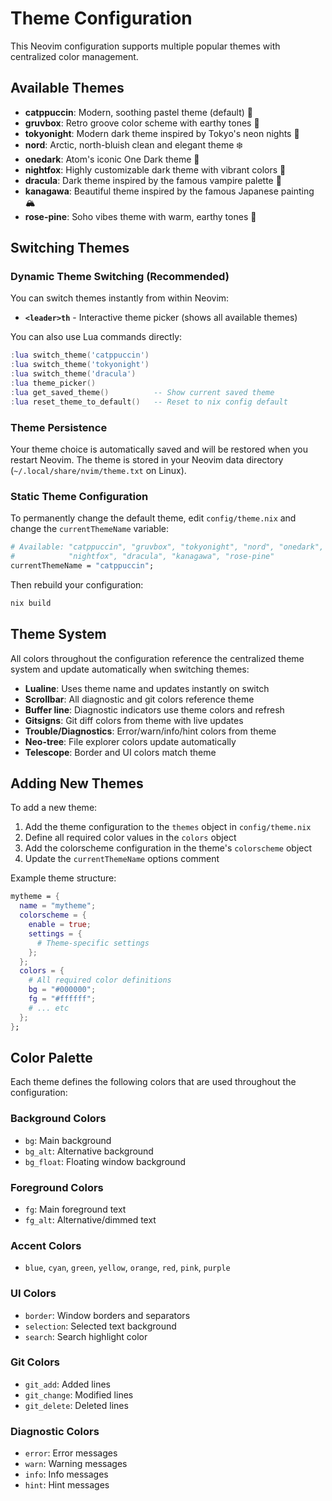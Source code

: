 # Theme Configuration

This Neovim configuration supports multiple popular themes with centralized color management.

## Available Themes

- **catppuccin**: Modern, soothing pastel theme (default) 🎨
- **gruvbox**: Retro groove color scheme with earthy tones 🌲
- **tokyonight**: Modern dark theme inspired by Tokyo's neon nights 🌃
- **nord**: Arctic, north-bluish clean and elegant theme ❄️
- **onedark**: Atom's iconic One Dark theme 🌙
- **nightfox**: Highly customizable dark theme with vibrant colors 🦊
- **dracula**: Dark theme inspired by the famous vampire palette 🧛
- **kanagawa**: Beautiful theme inspired by the famous Japanese painting 🏔️
- **rose-pine**: Soho vibes theme with warm, earthy tones 🌹

## Switching Themes

### Dynamic Theme Switching (Recommended)

You can switch themes instantly from within Neovim:

- **`<leader>th`** - Interactive theme picker (shows all available themes)

You can also use Lua commands directly:
```lua
:lua switch_theme('catppuccin')
:lua switch_theme('tokyonight')
:lua switch_theme('dracula')
:lua theme_picker()
:lua get_saved_theme()          -- Show current saved theme
:lua reset_theme_to_default()   -- Reset to nix config default
```

### **Theme Persistence**
Your theme choice is automatically saved and will be restored when you restart Neovim. The theme is stored in your Neovim data directory (`~/.local/share/nvim/theme.txt` on Linux).

### Static Theme Configuration

To permanently change the default theme, edit `config/theme.nix` and change the `currentThemeName` variable:

```nix
# Available: "catppuccin", "gruvbox", "tokyonight", "nord", "onedark", 
#            "nightfox", "dracula", "kanagawa", "rose-pine"
currentThemeName = "catppuccin";
```

Then rebuild your configuration:

```bash
nix build
```

## Theme System

All colors throughout the configuration reference the centralized theme system and update automatically when switching themes:

- **Lualine**: Uses theme name and updates instantly on switch
- **Scrollbar**: All diagnostic and git colors reference theme  
- **Buffer line**: Diagnostic indicators use theme colors and refresh
- **Gitsigns**: Git diff colors from theme with live updates
- **Trouble/Diagnostics**: Error/warn/info/hint colors from theme
- **Neo-tree**: File explorer colors update automatically
- **Telescope**: Border and UI colors match theme

## Adding New Themes

To add a new theme:

1. Add the theme configuration to the `themes` object in `config/theme.nix`
2. Define all required color values in the `colors` object
3. Add the colorscheme configuration in the theme's `colorscheme` object
4. Update the `currentThemeName` options comment

Example theme structure:

```nix
mytheme = {
  name = "mytheme";
  colorscheme = {
    enable = true;
    settings = {
      # Theme-specific settings
    };
  };
  colors = {
    # All required color definitions
    bg = "#000000";
    fg = "#ffffff";
    # ... etc
  };
};
```

## Color Palette

Each theme defines the following colors that are used throughout the configuration:

### Background Colors
- `bg`: Main background
- `bg_alt`: Alternative background  
- `bg_float`: Floating window background

### Foreground Colors
- `fg`: Main foreground text
- `fg_alt`: Alternative/dimmed text

### Accent Colors
- `blue`, `cyan`, `green`, `yellow`, `orange`, `red`, `pink`, `purple`

### UI Colors
- `border`: Window borders and separators
- `selection`: Selected text background
- `search`: Search highlight color

### Git Colors
- `git_add`: Added lines
- `git_change`: Modified lines
- `git_delete`: Deleted lines

### Diagnostic Colors
- `error`: Error messages
- `warn`: Warning messages
- `info`: Info messages
- `hint`: Hint messages
